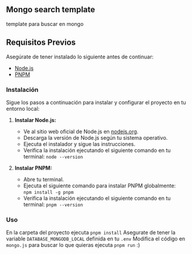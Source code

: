 ## Mongo search template

template para buscar en mongo

## Requisitos Previos

Asegúrate de tener instalado lo siguiente antes de continuar:

- [Node.js](https://nodejs.org/)
- [PNPM](https://pnpm.js.org/)

### Instalación

Sigue los pasos a continuación para instalar y configurar el proyecto en tu entorno local:

1.  **Instalar Node.js:**

    - Ve al sitio web oficial de Node.js en [nodejs.org](https://nodejs.org/).
    - Descarga la versión de Node.js según tu sistema operativo.
    - Ejecuta el instalador y sigue las instrucciones.
    - Verifica la instalación ejecutando el siguiente comando en tu terminal:
      `node --version`

2.  **Instalar PNPM:**

    - Abre tu terminal.
    - Ejecuta el siguiente comando para instalar PNPM globalmente:  
      `npm install -g pnpm`
    - Verifica la instalación ejecutando el siguiente comando en tu terminal:
      `pnpm --version`

### Uso

En la carpeta del proyecto ejecuta `pnpm install`
Asegurate de tener la variable `DATABASE_MONGODB_LOCAL` definida en tu `.env`
Modifica el código en `mongo.js` para buscar lo que quieras
ejecuta `pnpm run`
:)
